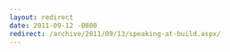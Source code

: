 ```yaml
---
layout: redirect
date: 2011-09-12 -0800
redirect: /archive/2011/09/13/speaking-at-build.aspx/
---
```

